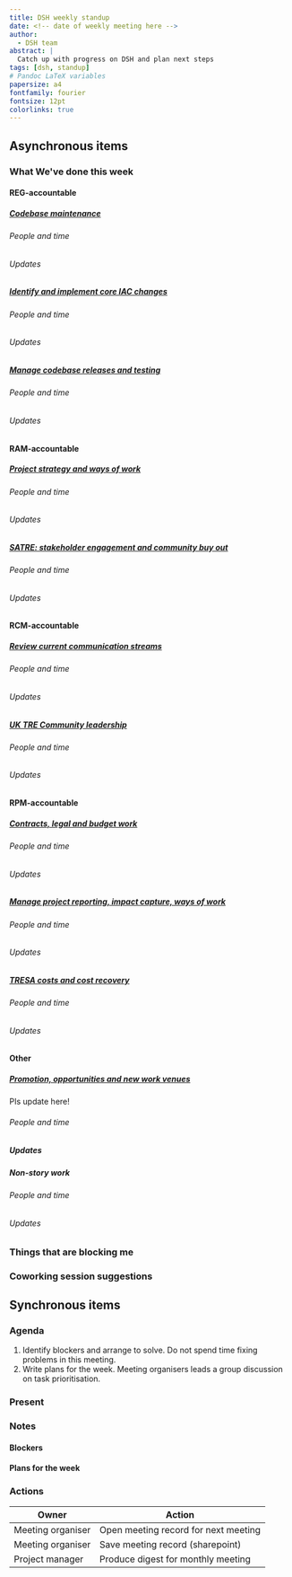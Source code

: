 ```yaml
---
title: DSH weekly standup
date: <!-- date of weekly meeting here -->
author:
  - DSH team
abstract: |
  Catch up with progress on DSH and plan next steps
tags: [dsh, standup]
# Pandoc LaTeX variables
papersize: a4
fontfamily: fourier
fontsize: 12pt
colorlinks: true
---
```


## Asynchronous items

<!--
Please fill these items out before the meeting.
-->

### What We've done this week

<!--
Please use the templates below to report what you have been working on.
Try to update this as you work.
Please don't leave this until shortly before the meeting.

Add your name to any story you have worked on and include a rough estimate of the time spent.

Add pieces of work into stories to the relevant stories.
Add some brief context to explain what the work does and why we did it.
Please include links.

Work that is not related to a story can go in the 'Other' section.
For example, this may be an emergent task, providing support or expertise to other teams.
-->

<!--
##### [Story](https://…)

###### People and time

- Harry Lime (x hours)
- Sam Space (y hours)

###### Updates

- Added feature α
  - Implemented in [PR](https://…)
- Working on bug β
  - This is a critical bug which prevent users from …
  - Opened [issue describing bug](https://…)
  - Draft PR to fix bug [created](https://…)
-->

#### REG-accountable

##### [Codebase maintenance](https://github.com/alan-turing-institute/data-safe-haven-team/issues/47)

###### People and time

<!--
- Harry Lime (x hours)
- Sam Space (y hours)
-->

###### Updates

<!--
- Added feature α
  - Implemented in [PR](https://…)
- Working on bug β
  - This is a critical bug which prevent users from …
  - Opened [issue describing bug](https://…)
  - Draft PR to fix bug [created](https://…)
-->

##### [Identify and implement core IAC changes](https://github.com/alan-turing-institute/data-safe-haven-team/issues/28)

###### People and time

<!--
- Harry Lime (x hours)
- Sam Space (y hours)
-->

###### Updates

<!--
- Added feature α
  - Implemented in [PR](https://…)
- Working on bug β
  - This is a critical bug which prevent users from …
  - Opened [issue describing bug](https://…)
  - Draft PR to fix bug [created](https://…)
-->

##### [Manage codebase releases and testing](https://github.com/alan-turing-institute/data-safe-haven-team/issues/50)

###### People and time

<!--
- Harry Lime (x hours)
- Sam Space (y hours)
-->

###### Updates

<!--
- Added feature α
  - Implemented in [PR](https://…)
- Working on bug β
  - This is a critical bug which prevent users from …
  - Opened [issue describing bug](https://…)
  - Draft PR to fix bug [created](https://…)
-->

#### RAM-accountable

##### [Project strategy and ways of work](https://github.com/alan-turing-institute/data-safe-haven-team/issues/43)

###### People and time

<!--
- Harry Lime (x hours)
- Sam Space (y hours)
-->

###### Updates

<!--
- Added feature α
  - Implemented in [PR](https://…)
- Working on bug β
  - This is a critical bug which prevent users from …
  - Opened [issue describing bug](https://…)
  - Draft PR to fix bug [created](https://…)
-->

##### [SATRE: stakeholder engagement and community buy out](https://github.com/alan-turing-institute/data-safe-haven-team/issues/66)

###### People and time

<!--
- Harry Lime (x hours)
- Sam Space (y hours)
-->

###### Updates

<!--
- Added feature α
  - Implemented in [PR](https://…)
- Working on bug β
  - This is a critical bug which prevent users from …
  - Opened [issue describing bug](https://…)
  - Draft PR to fix bug [created](https://…)
-->

#### RCM-accountable

##### [Review current communication streams](https://github.com/alan-turing-institute/data-safe-haven-team/issues/35)

###### People and time

<!--
- Harry Lime (x hours)
- Sam Space (y hours)
-->

###### Updates

<!--
- Added feature α
  - Implemented in [PR](https://…)
- Working on bug β
  - This is a critical bug which prevent users from …
  - Opened [issue describing bug](https://…)
  - Draft PR to fix bug [created](https://…)
-->

##### [UK TRE Community leadership](https://github.com/alan-turing-institute/data-safe-haven-team/issues/52)

###### People and time

<!--
- Harry Lime (x hours)
- Sam Space (y hours)
-->

###### Updates

<!--
- Added feature α
  - Implemented in [PR](https://…)
- Working on bug β
  - This is a critical bug which prevent users from …
  - Opened [issue describing bug](https://…)
  - Draft PR to fix bug [created](https://…)
-->

#### RPM-accountable

##### [Contracts, legal and budget work](https://github.com/alan-turing-institute/data-safe-haven-team/issues/53)

###### People and time

<!--
- Harry Lime (x hours)
- Sam Space (y hours)
-->

###### Updates

<!--
- Added feature α
  - Implemented in [PR](https://…)
- Working on bug β
  - This is a critical bug which prevent users from …
  - Opened [issue describing bug](https://…)
  - Draft PR to fix bug [created](https://…)
-->

##### [Manage project reporting, impact capture, ways of work](https://github.com/alan-turing-institute/data-safe-haven-team/issues/54)

###### People and time

<!--
- Harry Lime (x hours)
- Sam Space (y hours)
-->

###### Updates

<!--
- Added feature α
  - Implemented in [PR](https://…)
- Working on bug β
  - This is a critical bug which prevent users from …
  - Opened [issue describing bug](https://…)
  - Draft PR to fix bug [created](https://…)
-->

##### [TRESA costs and cost recovery](https://github.com/alan-turing-institute/data-safe-haven-team/issues/36)

###### People and time

<!--
- Harry Lime (x hours)
- Sam Space (y hours)
-->

###### Updates

<!--
- Added feature α
  - Implemented in [PR](https://…)
- Working on bug β
  - This is a critical bug which prevent users from …
  - Opened [issue describing bug](https://…)
  - Draft PR to fix bug [created](https://…)
-->

#### Other

##### [Promotion, opportunities and new work venues](https://github.com/alan-turing-institute/data-safe-haven-team/issues/68)

PIs update here!

###### People and time

<!--
- Harry Lime (x hours)
- Sam Space (y hours)
-->

##### Updates

<!--
- Added feature α
  - Implemented in [PR](https://…)
- Working on bug β
  - This is a critical bug which prevent users from …
  - Opened [issue describing bug](https://…)
  - Draft PR to fix bug [created](https://…)
-->


##### Non-story work

###### People and time

<!--
- Harry Lime (x hours)
- Sam Space (y hours)
-->

###### Updates

<!--
- Added feature α
  - Implemented in [PR](https://…)
- Working on bug β
  - This is a critical bug which prevent users from …
  - Opened [issue describing bug](https://…)
  - Draft PR to fix bug [created](https://…)
-->

### Things that are blocking me

<!--
Please use the template below to report things that are blocking you.
This may be things out of your control that you need to raise attention to.
It may also be things you would like the help or input of the team on.
-->

<!--
#### Your name here

- I don't understand bug X
- I don't feel I have the authority to do Y
- I want advice on issue Z
-->

### Coworking session suggestions

<!--
Please suggest co working sessions for next week.
Good coworking session tasks may need, or benefit, from multiple team members working synchronously.
Coworking time can also be used to 'block out' time for focused work.
-->

<!--
- Suggestion
- Suggestion
-->

## Synchronous items

### Agenda

<!--
Please do not add additional agenda items.
Other issues can be dealt with in coworking time.
-->

1. Identify blockers and arrange to solve.
   Do not spend time fixing problems in this meeting.
1. Write plans for the week.
   Meeting organisers leads a group discussion on task prioritisation.

### Present

<!--
- Harry Lime
- Sam Spade
-->

### Notes

#### Blockers

<!--
- Blocker
  - Plan how and when to solve the blocker
-->

#### Plans for the week

<!--
Please use the template below to report what you expect or want to work on this week.
Try to focus on task-level items rather than broad areas or stories.
This will make it clear to the team what everyone is hoping to work on.
-->

<!--
##### Your name here

- Focus on task α
- Fix bug β
- Merge PR γ
-->

### Actions

<!--
Actions are static.
The actions here should not be used to assign work.
-->

| Owner             | Action                               |
| -------           | --------                             |
| Meeting organiser | Open meeting record for next meeting |
| Meeting organiser | Save meeting record (sharepoint)     |
| Project manager   | Produce digest for monthly meeting   |
